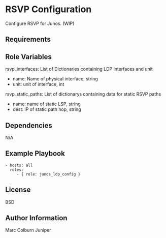 RSVP Configuration
=========

Configure RSVP for Junos. (WIP)

Requirements
------------


Role Variables
--------------
rsvp_interfaces: List of Dictionaries containing LDP interfaces and unit
* name: Name of physical interface, string
* unit: unit of interface, int

rsvp_static_paths: List of dictionarys containing data for static RSVP paths
* name: name of static LSP, string
* dest: IP of static path hop, string

Dependencies
------------

N/A

Example Playbook
----------------

    - hosts: all
      roles:
         - { role: junos_ldp_config }

License
-------

BSD

Author Information
------------------

Marc Colburn Juniper
